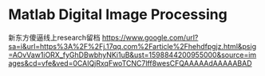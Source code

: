 # Matlab Digital Image Processing
新东方傻逼线上research留档
https://www.google.com/url?sa=i&url=https%3A%2F%2Fj.17qq.com%2Farticle%2Fhehdfpgjz.html&psig=AOvVaw1iORX_fyGhDBwbhyNKi1uB&ust=1598844200955000&source=images&cd=vfe&ved=0CAIQjRxqFwoTCNC7lff8wesCFQAAAAAdAAAAABAD
